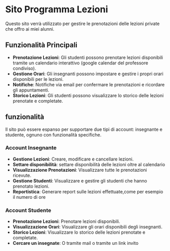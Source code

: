 # Sito Programma Lezioni

Questo sito verrà utilizzato per gestire le prenotazioni delle lezioni private che offro ai miei alunni.

## Funzionalità Principali

- **Prenotazione Lezioni**: Gli studenti possono prenotare lezioni disponibili tramite un calendario interattivo (google calendar del professore condiviso).
- **Gestione Orari**: Gli insegnanti possono impostare e gestire i propri orari disponibili per le lezioni.
- **Notifiche**: Notifiche via email per confermare le prenotazioni e ricordare gli appuntamenti.
- **Storico Lezioni**: Gli studenti possono visualizzare lo storico delle lezioni prenotate e completate.

## funzionalità

Il sito può essere espanso per supportare due tipi di account: insegnante e studente, ognuno con funzionalità specifiche.

### Account Insegnante

- **Gestione Lezioni**: Creare, modificare e cancellare lezioni.
- **Settare disponibilità**: settare disponibilità delle lezioni oltre al calendario
- **Visualizzazione Prenotazioni**: Visualizzare tutte le prenotazioni ricevute.
- **Gestione Studenti**: Visualizzare e gestire gli studenti che hanno prenotato lezioni.
- **Reportistica**: Generare report sulle lezioni effettuate,come per esempio il numero di ore

### Account Studente

- **Prenotazione Lezioni**: Prenotare lezioni disponibili.
- **Visualizzazione Orari**: Visualizzare gli orari disponibili degli insegnanti.
- **Storico Lezioni**: Visualizzare lo storico delle lezioni prenotate e completate.
- **Cercare un insegnate**: O tramite mail o tramite un link invito